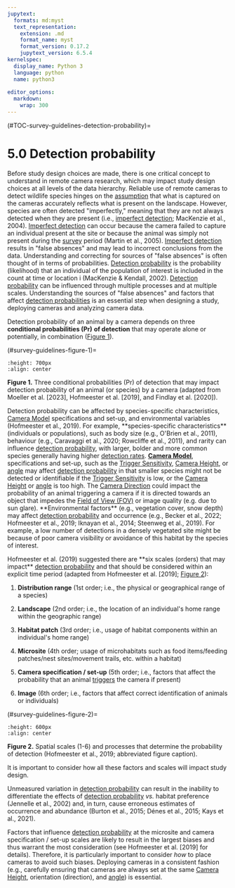 ```yaml
---
jupytext:
  formats: md:myst
  text_representation:
    extension: .md
    format_name: myst
    format_version: 0.17.2
    jupytext_version: 6.5.4
kernelspec:
  display_name: Python 3
  language: python
  name: python3
  
editor_options: 
  markdown: 
    wrap: 300
---
```


(#TOC-survey-guidelines-detection-probability)=

# 5.0 Detection probability

Before study design choices are made, there is one critical concept to understand in remote camera research, which may impact study design choices at all levels of the data hierarchy. Reliable use of remote cameras to detect wildlife species hinges on the [assumption](#Mods_Modelling_assumption) that what is captured on the cameras accurately reflects what is present on the landscape. However, species are often detected "imperfectly," meaning that they are not always detected when they are present (i.e., [imperfect detection](#Imperfect_detection); MacKenzie et al., 2004). [Imperfect detection](#Imperfect_detection) can occur because the camera failed to capture an individual present at the site or because the animal was simply not present during the [survey](#Hierarch_Survey) period (Martin et al., 2005). [Imperfect detection](#Imperfect_detection) results in "false absences" and may lead to incorrect conclusions from the data. Understanding and correcting for sources of "false absences" is often thought of in terms of probabilities. [Detection probability](#Detection_probability) is the probability (likelihood) that an individual of the population of interest is included in the count at time or location i (MacKenzie & Kendall, 2002). [Detection probability](#Detection_probability) can be influenced through multiple processes and at multiple scales. Understanding the sources of "false absences" and factors that affect [detection probabilities](#Detection_probability) is an essential step when designing a study, deploying cameras and analyzing camera data.

Detection probability of an animal by a camera depends on three **conditional probabilities (Pr)** **of detection** that may operate alone or potentially, in combination ([Figure 1](#survey-guidelines-figure-1)).

(#survey-guidelines-figure-1)=

```{figure} ./files-1_survey-guidelines/figures/SurveyGuidelines_Detection-probability-2023-05-04.jpg
:height: 700px
:align: center
```  

**Figure 1.** Three conditional probabilities (Pr) of detection that may impact detection probability of an animal (or species) by a camera (adapted from Moeller et al. [2023], Hofmeester et al. [2019], and Findlay et al. [2020]).

Detection probability can be affected by species-specific characteristics, [Camera Model](#Camera_model) specifications and set-up, and environmental variables (Hofmeester et al., 2019). For example, \*\*species-specific characteristics\*\* (individuals or populations), such as body size (e.g., O'Brien et al., 2011), behaviour (e.g., Caravaggi et al., 2020; Rowcliffe et al., 2011), and rarity can influence [detection probability](#Detection_probability), with larger, bolder and more common species generally having higher [detection rates](#Detection_rate). [**Camera Model**](#Camera_model), specifications and set-up, such as the [Trigger Sensitivity](#Settings_Trigger_sensitivity), [Camera Height](#Camera_height), or [angle](#Camera_angle) may affect [detection probability](#Detection_probability) in that smaller species might not be detected or identifiable if the [Trigger Sensitivity](#Settings_Trigger_sensitivity) is low, or the [Camera Height](#Camera_height) or [angle](#Camera_angle) is too high. The [Camera Direction](#Camera_direction) could impact the probability of an animal triggering a camera if it is directed towards an object that impedes the [Field of View (FOV)](#Field_of_view) or image quality (e.g. due to sun glare). \*\*Environmental factors\*\* (e.g., vegetation cover, snow depth) may affect [detection probability](#Detection_probability) and occurrence (e.g., Becker et al., 2022; Hofmeester et al., 2019; Iknayan et al., 2014; Steenweg et al., 2019). For example, a low number of detections in a densely vegetated site might be because of poor camera visibility or avoidance of this habitat by the species of interest.

Hofmeester et al. (2019) suggested there are \*\*six scales (orders) that may impact\*\* [detection probability](#Detection_probability) and that should be considered within an explicit time period (adapted from Hofmeester et al. [2019]; [Figure 2](#survey-guidelines-figure-2)):

1)  **Distribution range** (1st order; i.e., the physical or geographical range of a species)

2)  **Landscape** (2nd order; i.e., the location of an individual's home range within the geographic range)

3)  **Habitat patch** (3rd order; i.e., usage of habitat components within an individual's home range)

4)  **Microsite** (4th order; usage of microhabitats such as food items/feeding patches/nest sites/movement trails, etc. within a habitat)

5)  **Camera specification / set-up** (5th order; i.e., factors that affect the probability that an animal [triggers](#Trigger_event) the camera if present)

6)  **Image** (6th order; i.e., factors that affect correct identification of animals or individuals)

(#survey-guidelines-figure-2)=

```{figure} ./files-1_survey-guidelines/figures/Survey-guidelines_DetectionProb_SCALE_Hofmeester-et-al.,-2019.png
:height: 600px
:align: center
```  

**Figure 2.** Spatial scales (1-6) and processes that determine the probability of detection (Hofmeester et al., 2019; abbreviated figure caption).

It is important to consider how all these factors and scales will impact study design.

Unmeasured variation in [detection probability](#Detection_probability) can result in the inability to differentiate the effects of [detection probability](#Detection_probability) *vs.* habitat preference (Jennelle et al., 2002) and, in turn, cause erroneous estimates of occurrence and abundance
(Burton et al., 2015; Dénes et al., 2015; Kays et al., 2021).

Factors that influence [detection probability](#Detection_probability) at the microsite and camera specification / set-up scales are likely to result in the largest biases and thus warrant the most consideration (see Hofmeester et al. [2019] for details). Therefore, it is particularly important to
consider *how* to place cameras to avoid such biases. Deploying cameras in a consistent fashion (e.g., carefully ensuring that cameras are always set at the same [Camera Height](#Camera_height), orientation (direction), and [angle](#Camera_angle)) is essential.
